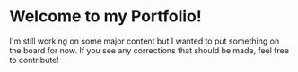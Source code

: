 # Welcome to my Portfolio!

I'm still working on some major content but I wanted to put something on the board for now. If you see any corrections that should be made, feel free to contribute!
